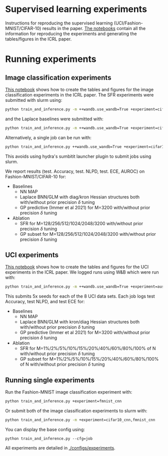 # Supervised learning experiments
Instructions for reproducing the supervised learning (UCI/Fashion-MNIST/CIFAR-10) results in the paper.
[The notebooks](./media/) contain all the information for reproducing the experiments and generating the tables/figures in the ICRL paper.

# Running experiments

## Image classification experiments
[This notebook](./media/image-experiments-create-figs+tabs.ipynb) shows how to create the tables and figures for the image classification experiments in the ICRL paper. 
The SFR experiments were submitted with slurm using:
```sh
python train_and_inference.py -m ++wandb.use_wandb=True +experiment=cifar10_cnn,fmnist_cnn ++run_laplace_flag=False ++run_sfr_flag=True ++num_inducings='[3200]','[2048]','[1024]','[512]','[256]','[128]' ++random_seed=68,117,36,187,17 hydra/launcher=lumi_20hrs
```
and the Laplace baselines were submitted with:
```sh
python train_and_inference.py -m ++wandb.use_wandb=True +experiment=cifar10_cnn,fmnist_cnn ++run_laplace_flag=True ++run_sfr_flag=False ++random_seed=68,117,36,187,17
```
Alternatively, a single job can be run with:
```sh
python train_and_inference.py ++wandb.use_wandb=True +experiment=cifar10_cnn ++run_laplace_flag=False ++run_sfr_flag=True ++num_inducings='[2048]' ++random_seed=68
```
This avoids using hydra's sumbitit launcher plugin to submit jobs using slurm.

We report results (test. Accuracy, test. NLPD, test. ECE, AUROC) on Fashion-MNIST/CIFAR-10 for:
- Baselines
    - NN MAP
    - Laplace BNN/GLM with diag/kron Hessian structures both with/without prior precision $\delta$ tuning
    - GP predictive (Immer et al 2021) for M=3200 with/without prior precision $\delta$ tuning
- Ablation
    - SFR for M=128/256/512/1024/2048/3200 with/without prior precision $\delta$ tuning
    - GP subset for M=128/256/512/1024/2048/3200 with/without prior precision $\delta$ tuning

## UCI experiments
[This notebook](./media/uci-experiments-create-figs+tabs.ipynb) shows how to create the tables and figures for the UCI experiments in the ICRL paper. 
We logged runs using W&B which were run with:
```sh
python train_and_inference.py -m ++wandb.use_wandb=True +experiment=australian_uci,breast_cancer_uci,digits_uci,glass_uci,ionosphere_uci,satellite_uci,vehicle_uci,waveform_uci ++random_seed=68,117,36,187,17 hydra/launcher=lumi_5hrs
```
This submits 5x seeds for each of the 8 UCI data sets. Each job logs test Accuracy, test NLPD, and test ECE for:
- Baselines
    - NN MAP
    - Laplace BNN/GLM with kron/diag Hessian structures both with/without prior precision $\delta$ tuning
    - GP predictive (Immer et al 2021) for M=3200 with/without prior precision $\delta$ tuning
- Ablation
    - SFR for M=1%/2%/5%/10%/15%/20%/40%/60%/80%/100% of N with/without prior precision $\delta$ tuning
    - GP subset for M=1%/2%/5%/10%/15%/20%/40%/60%/80%/100% of N with/without prior precision $\delta$ tuning

## Running single experiments
Run the Fashion-MNIST image classification experiment with:
``` sh
python train_and_inference.py +experiment=fmnist_cnn
```
Or submit both of the image classification experiments to slurm with:
``` sh
python train_and_inference.py -m +experiment=cifar10_cnn,fmnist_cnn
```
You can display the base config using:
``` shell
python train_and_inference.py --cfg=job
```
All experiments are detailed in [./configs/experiments](./configs/experiments).
